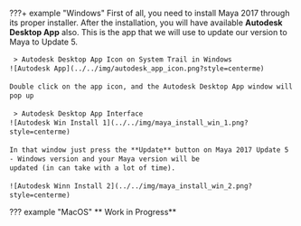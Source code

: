 ???+ example "Windows"
     First of all, you need to install Maya 2017 through its proper installer. After the installation, you will have
     available **Autodesk Desktop App** also. This is the app that we will use to update our version to Maya to Update 5.

     > Autodesk Desktop App Icon on System Trail in Windows
    ![Autodesk App](../../img/autodesk_app_icon.png?style=centerme)

    Double click on the app icon, and the Autodesk Desktop App window will pop up

     > Autodesk Desktop App Interface
    ![Autodesk Win Install 1](../../img/maya_install_win_1.png?style=centerme)

    In that window just press the **Update** button on Maya 2017 Update 5 - Windows version and your Maya version will be
    updated (in can take with a lot of time).

    ![Autodesk Winn Install 2](../../img/maya_install_win_2.png?style=centerme)

??? example "MacOS"
    ** Work in Progress**
